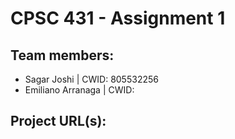 # CPSC 431 - Assignment 1

## Team members:
- Sagar Joshi | CWID: 805532256
- Emiliano Arranaga | CWID:

## Project URL(s):
